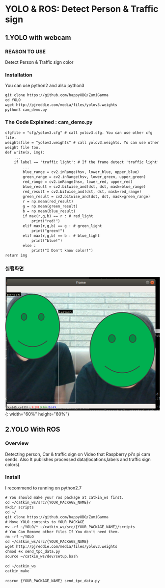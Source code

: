 YOLO & ROS: Detect Person & Traffic sign
==================

1.YOLO with webcam
------------------

### REASON TO USE

Detect Person & Traffic sign color

### Installation

You can use python2 and also python3

    git clone https://github.com/happyOBO/ZumiGamma
    cd YOLO
    wget http://pjreddie.com/media/files/yolov3.weights
    python3 cam_demo.py

### The Code Explained : cam_demo.py

    cfgfile = "cfg/yolov3.cfg" # call yolov3.cfg. You can use other cfg file.
    weightsfile = "yolov3.weights" # call yolov3.weights. Yo can use other weight file too.
    def write(x, img):
        ...
        if label == 'traffic light': # If the frame detect 'traffic light'
            ...
            blue_range = cv2.inRange(hsv, lower_blue, upper_blue)
            green_range = cv2.inRange(hsv, lower_green, upper_green)
            red_range = cv2.inRange(hsv, lower_red, upper_red)
            blue_result = cv2.bitwise_and(dst, dst, mask=blue_range)
            red_result = cv2.bitwise_and(dst, dst, mask=red_range)
            green_result = cv2.bitwise_and(dst, dst, mask=green_range)
            r = np.mean(red_result)
            g = np.mean(green_result)
            b = np.mean(blue_result)
            if max(r,g,b) == r : # red_light
                print("red!")
            elif max(r,g,b) == g : # green_light
                print("green!")
            elif max(r,g,b) == b : # blue_light
                print("blue!")
            else :
                print("I Don't know color!")
    return img

### 실행화면

![running_view](./demo.png){: width="60%" height="60%"}

2.YOLO With ROS
----------------

### Overview

Detecting person, Car & traffic sign on Video that Raspberry pi's pi cam sends. Also It publishes processed data(locations,labels and traffic sign colors).

### Install

I recommend to running on python2.7

    # You should make your ros package at catkin_ws first.
    cd ~/catkin_ws/src/{YOUR_PACKAGE_NAME}/
    mkdir scripts
    cd ~/
    git clone https://github.com/happyOBO/ZumiGamma
    # Move YOLO contents to YOUR_PACKAGE
    mv -rf ~/YOLO/* ~/catkin_ws/src/{YOUR_PACKAGE_NAME}/scripts
    # You Can Remove other files If You don't need them.
    rm -rf ~/YOLO
    cd ~/catkin_ws/src/{YOUR_PACKAGE_NAME}
    wget http://pjreddie.com/media/files/yolov3.weights
    chmod +x send_tpc_data.py
    source ~/catkin_ws/dev/setup.bash

    cd ~/catkin_ws
    catkin_make

    rosrun {YOUR_PACKAGE_NAME} send_tpc_data.py
